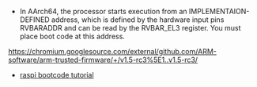 * In AArch64, the processor starts execution from an IMPLEMENTAION-DEFINED address, which is defined by the hardware input pins RVBARADDR and can be read by the RVBAR_EL3 register. You must place boot code at this address. <br>

https://chromium.googlesource.com/external/github.com/ARM-software/arm-trusted-firmware/+/v1.5-rc3%5E1..v1.5-rc3/

* [raspi bootcode tutorial](https://jsandler18.github.io/tutorial/boot.html)
